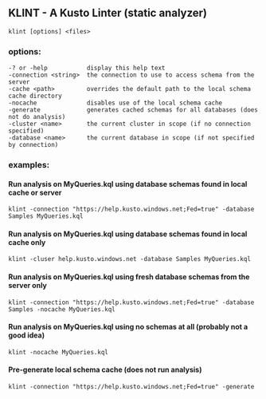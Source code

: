 ## KLINT - A Kusto Linter (static analyzer)

    klint [options] <files>

### options:

    -? or -help           display this help text
    -connection <string>  the connection to use to access schema from the server
    -cache <path>         overrides the default path to the local schema cache directory
    -nocache              disables use of the local schema cache
    -generate             generates cached schemas for all databases (does not do analysis)
    -cluster <name>       the current cluster in scope (if no connection specified)
    -database <name>      the current database in scope (if not specified by connection)

### examples:

#### Run analysis on MyQueries.kql using database schemas found in local cache or server

    klint -connection "https://help.kusto.windows.net;Fed=true" -database Samples MyQueries.kql

#### Run analysis on MyQueries.kql using database schemas found in local cache only

    klint -cluser help.kusto.windows.net -database Samples MyQueries.kql

#### Run analysis on MyQueries.kql using fresh database schemas from the server only

    klint -connection "https://help.kusto.windows.net;Fed=true" -database Samples -nocache MyQueries.kql

#### Run analysis on MyQueries.kql using no schemas at all (probably not a good idea)

    klint -nocache MyQueries.kql

#### Pre-generate local schema cache (does not run analysis)

    klint -connection "https://help.kusto.windows.net;Fed=true" -generate

